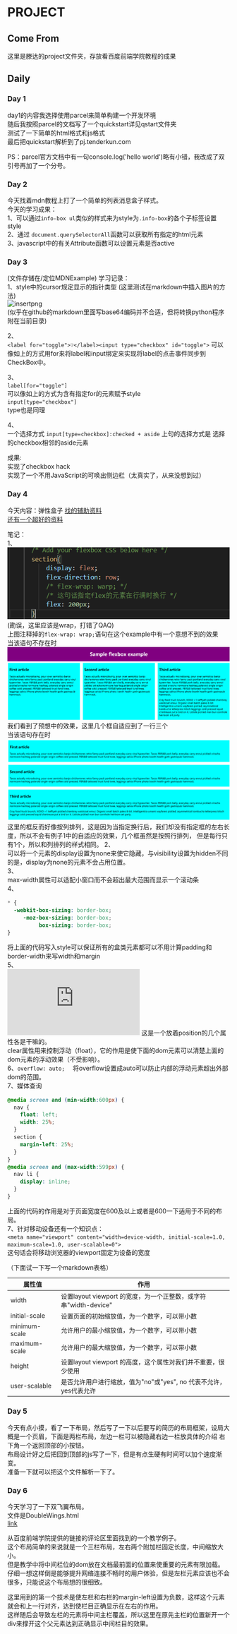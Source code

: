 # PROJECT  
## Come From  
这里是滕达的project文件夹，存放看百度前端学院教程的成果  

## Daily  
### Day 1  
day1的内容我选择使用parcel来简单构建一个开发环境  
随后我按照parcel的文档写了一个quickstart详见qstart文件夹  
测试了一下简单的html格式和js格式  
最后把quickstart解析到了pj.tenderkun.com  

PS：parcel官方文档中有一句console.log('hello world')略有小错，我改成了双引号再加了一个分号。  

### Day 2  
今天找着mdn教程上打了一个简单的列表消息盒子样式。  
今天的学习成果：  
1、可以通过`info-box ul`类似的样式来为style为`.info-box`的各个子标签设置style  
2、通过 `document.querySelectorAll`函数可以获取所有指定的html元素  
3、javascript中的有关Attribute函数可以设置元素是否active  

### Day 3  
(文件存储在/定位MDNExample)
学习记录：  
1、style中的cursor规定显示的指针类型
(这里测试在markdown中插入图片的方法)  
![insertpng](../../img/cursorListFromTengda.png)  
(似乎在github的markdown里面写base64编码并不合适，但将转换python程序附在当前目录)  

2、  
`<label for="toggle">❔</label><input type="checkbox" id="toggle">`
可以像如上的方式用for来将label和input绑定来实现将label的点击事件同步到CheckBox中。  

3、  
`label[for="toggle"] `  
可以像如上的方式为含有指定for的元素赋予style  
`input[type="checkbox"]`  
type也是同理  

4、  
一个选择方式
`input[type=checkbox]:checked + aside`
上句的选择方式是 选择的checkbox相邻的aside元素

成果:  
实现了checkbox hack  
实现了一个不用JavaScript的可唤出侧边栏（太真实了，从来没想到过）  


### Day 4  
今天内容：弹性盒子
[找的辅助资料](https://www.cnblogs.com/cblx/p/8976309.html)  
[还有一个超好的资料](http://zh.learnlayout.com/display.html)  

笔记：  
1、![FlexBoxWrap](../../img/flex-wrapExample.png)  (勘误，这里应该是wrap，打错了QAQ)  
上图注释掉的`flex-wrap: wrap;`语句在这个example中有一个意想不到的效果  
当该语句不存在时  
![wrapType1](../../img/wrapType1.png)  
我们看到了预想中的效果，这里几个框自适应到了一行三个  
当该语句存在时  
![wrapType2](../../img/wrapType2.png)  
这里的框反而好像按列排列，这是因为当指定换行后，我们却没有指定框的左右长度，所以不会有例子1中的自适应的效果，几个框虽然是按照行排列，
但是每行只有1个，所以和列排列的样式相同。
2、  
可以将一个元素的display设置为none来使它隐藏，与visibility设置为hidden不同的是，display为none的元素不会占用位置。  
3、  
max-width属性可以适配小窗口而不会超出最大范围而显示一个滚动条  
4、  
```css
* {
  -webkit-box-sizing: border-box;
     -moz-box-sizing: border-box;
          box-sizing: border-box;
}
```
将上面的代码写入style可以保证所有的盒类元素都可以不用计算padding和border-width来写width和margin  
5、  
![Position](http://zh.learnlayout.com/position.html)
这是一个放着position的几个属性各是干嘛的。  
clear属性用来控制浮动（float），它的作用是使下面的dom元素可以清楚上面的dom元素的浮动效果（不受影响）。  
6、`overflow: auto;  `
将overflow设置成auto可以防止内部的浮动元素超出外部dom的范围。  
7、媒体查询  
```css
@media screen and (min-width:600px) {
  nav {
    float: left;
    width: 25%;
  }
  section {
    margin-left: 25%;
  }
}
@media screen and (max-width:599px) {
  nav li {
    display: inline;
  }
}
```  
上面的代码的作用是对于页面宽度在600及以上或者是600一下适用于不同的布局。  
7、针对移动设备还有一个知识点：  
`<meta name="viewport" content="width=device-width, initial-scale=1.0, maximum-scale=1.0, user-scalable=0">`  
这句话会将移动浏览器的viewport固定为设备的宽度

（下面试一下写一个markdown表格）

|属性值|作用|
|------|--|
|width|设置layout viewport  的宽度，为一个正整数，或字符串"width-device"|
|initial-scale|设置页面的初始缩放值，为一个数字，可以带小数|
|minimum-scale|允许用户的最小缩放值，为一个数字，可以带小数|
|maximum-scale|允许用户的最大缩放值，为一个数字，可以带小数|
|height|设置layout viewport  的高度，这个属性对我们并不重要，很少使用|
|user-scalable|是否允许用户进行缩放，值为"no"或"yes", no 代表不允许，yes代表允许|
  
### Day 5  
今天有点小摸，看了一下布局，然后写了一下以后要写的简历的布局框架，设局大概是一个页眉，下面是两栏布局，左边一栏可以被隐藏右边一栏放具体的介绍
右下角一个返回顶部的小按钮。  
布局设计好之后把回到顶部的js写了一下，但是有点生硬有时间可以加个速度渐变。  
准备一下就可以把这个文件解析一下了。  

### Day 6  
今天学习了一下双飞翼布局。  
文件是DoubleWings.html  
[link](http://www.cnblogs.com/langzs/archive/2013/01/27/taobaoshuangfeiyi.html)

从百度前端学院提供的链接的评论区里面找到的一个教学例子。  
这个布局简单的来说就是一个三栏布局，左右两个附加栏固定长度，中间缩放大小。  
但是教学中将中间栏位的dom放在文档最前面的位置来使重要的元素有限加载。  
仔细一想这样倒是能够提升网络连接不畅时的用户体验，但是左栏元素应该也不会很多，只能说这个布局想的很细致。  

这里用到的第一个技术是使左栏和右栏的margin-left设置为负数，这样这个元素就会和上一行对齐，达到使栏目正确显示在左右的作用。  
这样随后会导致左栏的元素将中间主栏覆盖，所以这里在原先主栏的位置新开一个div来撑开这个父元素达到正确显示中间栏目的效果。